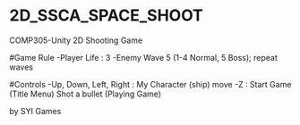 # 2D_SSCA_SPACE_SHOOT
COMP305-Unity 2D Shooting Game

#Game Rule
-Player Life : 3
-Enemy Wave 5 (1-4 Normal, 5 Boss); repeat waves


#Controls
-Up, Down, Left, Right : My Character (ship) move
-Z : Start Game (Title Menu)
Shot a bullet (Playing Game)


by SYI Games

